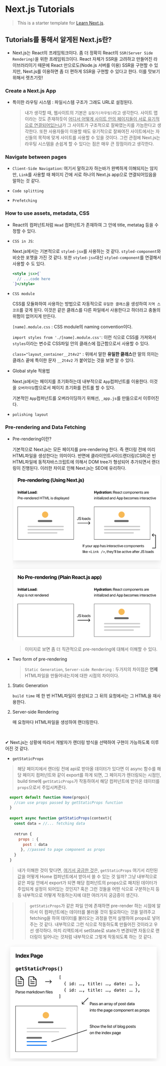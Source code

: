 # Next.js Tutorials

> This is a starter template for [Learn Next.js](https://nextjs.org/learn).

## Tutorials를 통해서 알게된 Next.js란?

- Next.js는 React의 프레임워크이다. 좀 더 정확히 React의 `SSR(Server Side Rendering)`을 위한 프레임워크이다. React 자체가 SSR을 고려하고 만들어진 라이브러리이기 때문에 React 만으로도(Node.js 서버를 이용) SSR을 구현할 수 있지만, Next.js를 이용하면 좀 더 편하게 SSR을 구현할 수 있다고 한다. 이를 맛보기 위해서 렛츠기릿!

### Create a Next.js App

- 특이한 라우팅 시스템 : 파일시스템 구조가 그래도 URL로 설정된다.

  > 내가 생각할 때, 웹사이트의 기본은 `길찾기(라우팅)`라고 생각한다. 사이트 맵이라는 것도 존재하듯이 <u>어디서 어떻게 사이트 안의 페이지들이 서로 유기적으로 연결되어있는냐</u>가 그 사이트가 구조적으로 잘짜였는지를 가늠한다고 생각한다. 또한 사용자들이 이용할 때도 유기적으로 잘짜여진 사이트에서는 자신들의 목적에 맞게 사이트를 사용할 수 있을 것이다. 그런 관점에 Next.js는 라우팅 시스템을 손쉽게 할 수 있다는 점은 매우 큰 장점이라고 생각한다.

### Navigate between pages

- `Client-Side Navigation`:
  여기서 말하고자 하는바가 완벽하게 이해되지는 않지만, `Link`를 사용할 때 페이지 간에 서로 하나의 Next.js app으로 연결되어있음을 말하는 것 같다.

- `Code splitting`
- `Prefetching`

### How to use assets, metadata, CSS

- React의 컴퍼넌트처럼 `Head` 컴퍼넌트가 존재하여 그 안에 title, metatag 등을 수정할 수 있다.

- `CSS in JS`:

  Next.js에서는 기본적으로 `styled-jsx`를 사용하는 것 같다. `styled-component`와 비슷한 포멧을 가진 것 같다. 또한 `styled-jsx`대신 `styled-component`를 연결해서 사용할 수 도 있다.

  ```jsx
  <style jsx>{`
  	// ...code here
  `}</style>
  ```

- `CSS module`

  CSS를 모듈화하여 사용하는 방법으로 자동적으로 `유일한 클래스`을 생성하여 `지역 스코프`를 갖게 된다. 이것은 같은 클래스를 다른 파일에서 사용한다고 하더라고 충돌의 위험이 없어지게 만든다.

  `[name].module.css` : CSS module의 naming convention이다.

  `import styles from './[name].module.css'`: 이런 식으로 CSS를 가져와서 `styles`이라는 변수로 CSS파일 안의 클래스에 접근함으로서 사용할 수 있다.

  `class="layout_container__2t4v2"` : 위에서 말한 **유일한 클래스**란 말의 의미는 클래스 끝에 특이한 문자 `__2t4v2` 가 붙어있는 것을 보면 알 수 있다.

- Global style 적용법

  Next.js에서는 페이지를 초기화하는데 내부적으로 `App`컴퍼넌트를 이용한다. 이것을 `오버라이딩`함으로서 페이지 초기화를 컨트롤 할 수 있다.

  기본적인 `App`컴퍼넌트를 오버라이딩하기 위해선, `_app.js`를 만듦으로서 이루어진다.

- `polishing layout`

### Pre-rendering and Data Fetching

- Pre-rendering이란?

  기본적으로 Next.js는 모든 페이지를 pre-rendering 한다. 즉 랜더링 전에 미리 HTML파일을 생성한다는 의미이다. 반면에 클라이언트사이드랜더링(CSR)은 빈 HTML파일에 동적자바스크립트에 의해서 DOM tree가 형성되어 추가되면서 랜더링이 진행된다. 이러한 차이로 인해 Next.js는 SEO에 유리하다.

  ![pre-rendering](pre-rendering.PNG)

  > 이미지로 보면 좀 더 직관적으로 pre-rendering에 대해서 이해할 수 있다.

- Two form of pre-rendering
  > `Static Generation`, `Server-side Rendering` : 두가지의 차이점은 **언제** HTML파일을 만들어내는지에 대한 시점의 차이이다.

1. Static Generation

   `build time` 에 한 번 HTML파일이 생성되고 그 뒤의 요청에서는 그 HTML을 재사용한다.

2. Server-side Rendering

   매 요청마다 HTML파일을 생성하여 랜더링한다.

<br/>

✔ Next.js는 상황에 따라서 개발자가 랜더링 방식을 선택하여 구현이 가능하도록 이루어진 것 같다.

- `getStaticProps`

> 해당 페이지에서 랜더링 전에 api로 받아올 데이터가 있다면 이 async 함수를 해당 페이지 컴퍼넌트와 같이 export를 하게 되면, 그 페이지가 렌더링되는 시점인, build time에 `getStaticProps`가 작동하여서 해당 컴퍼넌트에 받아온 데이터를 `props`으로서 주입시켜준다.

```javascript
  export default function Home(props){
    //can use props passed by getStaticProps function
  }

  export async function getStaticProps(context){
    const data = //... fetching data

    retrun {
      props : {
        post : data
       }, //passed to page component as props
    }
  }
```

> 내가 이해한 것이 맞다면, <u>여기서 궁금한 것</u>은, `getStaticProps` 여기서 리턴된 값을 어떻게 Home 컴퍼넌트에서 받아서 쓸 수 있는 것 일까? 그냥 내부적으로 같은 파일 안에서 export가 되면 해당 컴퍼넌트의 props으로 패치된 데이터가 주입되게 설정이 되어있는 것인지? 혹은 그런 것들을 어떤 식으로 구분하는지 등등 내부적으로 어떻게 작동하는지에 대한 여러가지 궁금증이 생긴다.

> > `getStaticProps`가 같은 파일 안에 존재하면 pre-render 하는 시점에 알아서 이 컴퍼넌트에는 데이터를 불러올 것이 필요하다는 것을 알려주고 fetching을 하여 데이터를 불러오는 과정을 먼저 실행하여 props로 넣어주는 것 같다. 내부적으로 그런 식으로 작동하도록 만들어진 것이라고 우선 생각하다. 마치 리액트에서 setState로 state가 변경되면 자동으로 랜더링이 일어나는 것처럼 내부적으로 그렇게 작동되도록 하는 것 같다.

![getstaticprops](getstaticprops.PNG)
